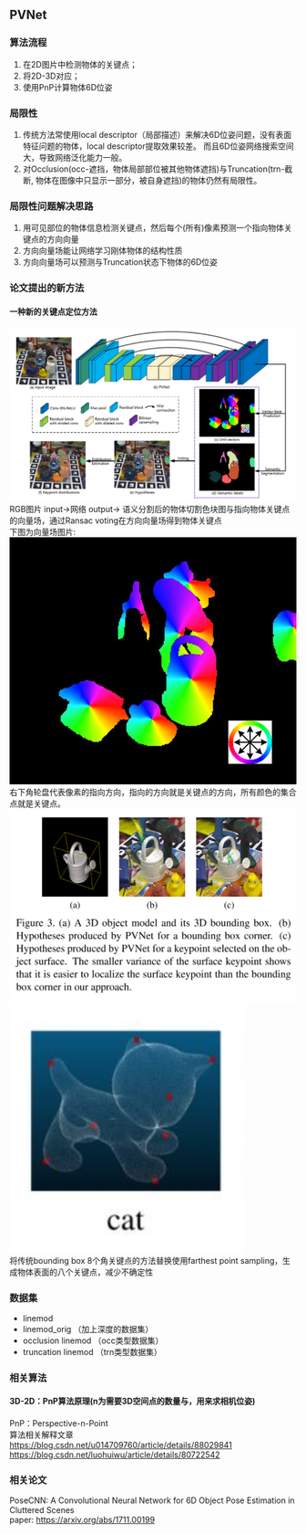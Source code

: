 ## PVNet

### 算法流程
1. 在2D图片中检测物体的关键点；
2. 将2D-3D对应；
3. 使用PnP计算物体6D位姿

### 局限性
1. 传统方法常使用local descriptor（局部描述）来解决6D位姿问题，没有表面特征问题的物体，local descriptor提取效果较差。
而且6D位姿网络搜索空间大，导致网络泛化能力一般。
2. 对Occlusion(occ-遮挡，物体局部部位被其他物体遮挡)与Truncation(trn-截断, 物体在图像中只显示一部分，被自身遮挡)的物体仍然有局限性。

### 局限性问题解决思路
1. 用可见部位的物体信息检测关键点，然后每个(所有)像素预测一个指向物体关键点的方向向量
2. 方向向量场能让网络学习刚体物体的结构性质
3. 方向向量场可以预测与Truncation状态下物体的6D位姿

### 论文提出的新方法
#### 一种新的关键点定位方法
![PVNet](./img/pvnet_network_structure.png)
<br>
RGB图片 input->网络 output-> 语义分割后的物体切割色块图与指向物体关键点的向量场，通过Ransac voting在方向向量场得到物体关键点<br>
下图为向量场图片:<br>
![unit_vectors](./img/unit_vectors.png)
<br>
右下角轮盘代表像素的指向方向，指向的方向就是关键点的方向，所有颜色的集合点就是关键点。
<br>
![bounding_box](./img/pvnet_1.png)
<br>
![key_point](./img/pvnet_2.png)
<br>
将传统bounding box 8个角关键点的方法替换使用farthest point sampling，生成物体表面的八个关键点，减少不确定性

### 数据集
- linemod
- linemod_orig （加上深度的数据集）
- occlusion linemod （occ类型数据集）
- truncation linemod （trn类型数据集）

### 相关算法
#### 3D-2D：PnP算法原理(n为需要3D空间点的数量与，用来求相机位姿)
PnP：Perspective-n-Point<br>
算法相关解释文章<br>
https://blog.csdn.net/u014709760/article/details/88029841<br>
https://blog.csdn.net/luohuiwu/article/details/80722542

### 相关论文
PoseCNN: A Convolutional Neural Network for 6D Object Pose Estimation in Cluttered Scenes<br>
paper: https://arxiv.org/abs/1711.00199
